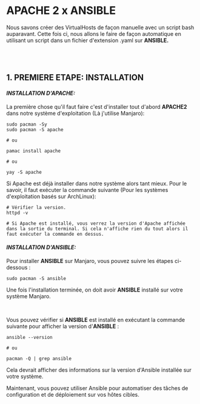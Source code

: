 # APACHE 2 x ANSIBLE
Nous savons créer des VirtualHosts de façon manuelle avec un script bash auparavant. Cette fois ci, nous allons le faire de façon automatique en utilisant un script dans un fichier d'extension .yaml sur __ANSIBLE.__

<br><br>

## __1. PREMIERE ETAPE: INSTALLATION__
#### _INSTALLATION D'APACHE:_
La première chose qu'il faut faire c'est d'installer tout d'abord __APACHE2__ dans notre système d'exploitation (Là j'utilise Manjaro):
```shell
sudo pacman -Sy
sudo pacman -S apache

# ou

pamac install apache

# ou

yay -S apache
```
Si Apache est déjà installer dans notre système alors tant mieux. Pour le savoir, il faut exécuter la commande suivante (Pour les systèmes d'exploitation basés sur ArchLinux):

```shell
# Vérifier la version.
httpd -v

# Si Apache est installé, vous verrez la version d'Apache affichée dans la sortie du terminal. Si cela n'affiche rien du tout alors il faut exécuter la commande en dessus.
```

#### _INSTALLATION D'ANSIBLE:_
Pour installer __ANSIBLE__ sur Manjaro, vous pouvez suivre les étapes ci-dessous :
```shell
sudo pacman -S ansible
```
Une fois l'installation terminée, on doit avoir __ANSIBLE__ installé sur votre système Manjaro.

<br>

Vous pouvez vérifier si __ANSIBLE__ est installé en exécutant la commande suivante pour afficher la version d'__ANSIBLE__ :
```shell
ansible --version

# ou

pacman -Q | grep ansible

```

Cela devrait afficher des informations sur la version d'Ansible installée sur votre système.

Maintenant, vous pouvez utiliser Ansible pour automatiser des tâches de configuration et de déploiement sur vos hôtes cibles.